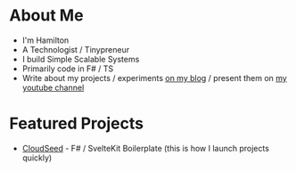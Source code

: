 # About Me

* I'm Hamilton
* A Technologist / Tinypreneur
* I build Simple Scalable Systems
* Primarily code in F# / TS
* Write about my projects / experiments [on my blog](https://hamy.xyz) / present them on [my youtube channel](https://www.youtube.com/channel/UCPBY44jxP7gOMkUsP5rlGnw)

# Featured Projects

* [CloudSeed](https://cloudseed.xyz) - F# / SvelteKit Boilerplate (this is how I launch projects quickly)
